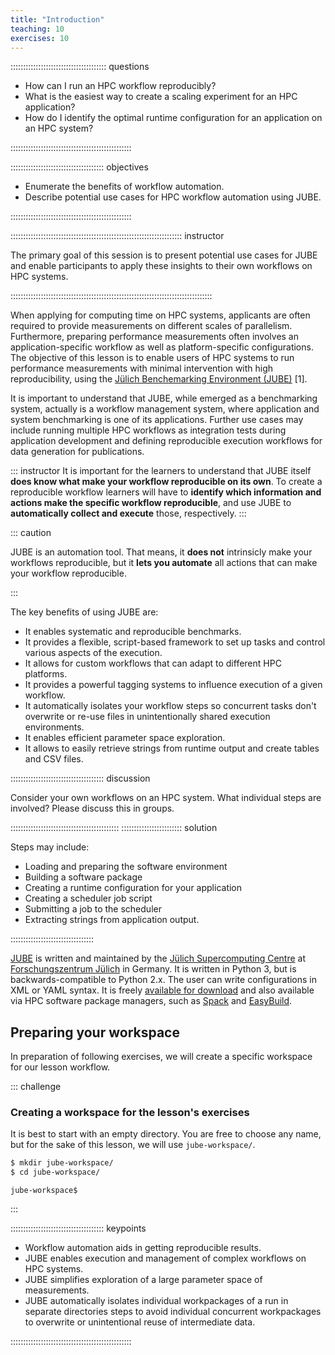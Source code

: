 ```yaml
---
title: "Introduction"
teaching: 10
exercises: 10
---
```


:::::::::::::::::::::::::::::::::::::: questions

- How can I run an HPC workflow reproducibly?
- What is the easiest way to create a scaling experiment for an HPC application?
- How do I identify the optimal runtime configuration for an application
  on an HPC system?

::::::::::::::::::::::::::::::::::::::::::::::::

::::::::::::::::::::::::::::::::::::: objectives

- Enumerate the benefits of workflow automation.
- Describe potential use cases for HPC workflow automation using JUBE.

::::::::::::::::::::::::::::::::::::::::::::::::

:::::::::::::::::::::::::::::::::::::::::::::::::::::::::::::::::::: instructor

The primary goal of this session is to present potential use cases for JUBE and enable participants to apply these insights to their own workflows on HPC systems.

::::::::::::::::::::::::::::::::::::::::::::::::::::::::::::::::::::::::::::::::

When applying for computing time on HPC systems, applicants are often required to provide measurements on different scales of parallelism.
Furthermore, preparing performance measurements often involves an application-specific workflow as well as platform-specific configurations.
The objective of this lesson is to enable users of HPC systems to run performance measurements with minimal intervention with high reproducibility, using the [Jülich Benchemarking Environment (JUBE)](https://apps.fz-juelich.de/jsc/jube/docu/index.html) [1].

It is important to understand that JUBE, while emerged as a benchmarking system, actually is a workflow management system, where application and system benchmarking is one of its applications.
Further use cases may include running multiple HPC workflows as integration tests during application development and defining reproducible execution workflows for data generation for publications.

::: instructor
It is important for the learners to understand that JUBE itself **does know what
make your workflow reproducible on its own**.
To create a reproducible workflow learners will have to **identify which
information and actions make the specific workflow reproducible**, and use JUBE
to **automatically collect and execute** those, respectively.
:::

::: caution

JUBE is an automation tool. That means, it **does not** intrinsicly make
your workflows reproducible, but it **lets you automate** all actions that
can make your workflow reproducible.

:::

The key benefits of using JUBE are:

- It enables systematic and reproducible benchmarks.
- It provides a flexible, script-based framework to set up tasks and control
  various aspects of the execution.
- It allows for custom workflows that can adapt to different HPC platforms.
- It provides a powerful tagging systems to influence execution of a given
  workflow.
- It automatically isolates your workflow steps so concurrent tasks don't
  overwrite or re-use files in unintentionally shared execution environments.
- It enables efficient parameter space exploration.
- It allows to easily retrieve strings from runtime output and create tables
  and CSV files.

::::::::::::::::::::::::::::::::::::: discussion

Consider your own workflows on an HPC system.
What individual steps are involved?
Please discuss this in groups.

:::::::::::::::::::::::::::::::::::::::::::
:::::::::::::::::::::::: solution

Steps may include:

- Loading and preparing the software environment
- Building a software package
- Creating a runtime configuration for your application
- Creating a scheduler job script
- Submitting a job to the scheduler
- Extracting strings from application output.

:::::::::::::::::::::::::::::::::

[JUBE](https://www.fz-juelich.de/jsc/jube/) is written and maintained by the [Jülich Supercomputing
Centre](https://www.fz-juelich.de/jsc/) at [Forschungszentrum
Jülich](https://www.fz-juelich.de/) in Germany.
It is written in Python 3, but is backwards-compatible to Python 2.x.
The user can write configurations in XML or YAML syntax.
It is freely [available for download](https://www.fz-juelich.de/en/ias/jsc/services/user-support/software-tools/jube/download) and also available via HPC software package managers, such as [Spack](https://spack.io/) and [EasyBuild](https://easybuild.io/).


## Preparing your workspace

In preparation of following exercises, we will create a specific workspace for our lesson workflow.

::: challenge

### Creating a workspace for the lesson's exercises

It is best to start with an empty directory. You are free to choose any name,
but for the sake of this lesson, we will use `jube-workspace/`.

```sh
$ mkdir jube-workspace/
$ cd jube-workspace/
```

```output
jube-workspace$
```
:::


::::::::::::::::::::::::::::::::::::: keypoints

- Workflow automation aids in getting reproducible results.
- JUBE enables execution and management of complex workflows on HPC systems.
- JUBE simplifies exploration of a large parameter space of measurements.
- JUBE automatically isolates individual workpackages of a run in separate directories steps to avoid
  individual concurrent workpackages to overwrite or unintentional reuse of intermediate
  data.


::::::::::::::::::::::::::::::::::::::::::::::::



